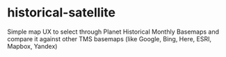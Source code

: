 # historical-satellite
 Simple map UX to select through Planet Historical Monthly Basemaps and compare it against other TMS basemaps (like Google, Bing, Here, ESRI, Mapbox, Yandex)
